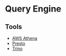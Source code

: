 # Query Engine

## Tools

- [AWS Athena](/aws/services/athena.md)
- [Presto](/presto.md)
- [Trino](/trino.md)
